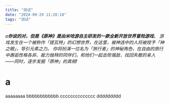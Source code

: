 ```yaml
---
title: "测试"
date: "2024-09-29 11:28:18"
tags: "测试"
---
```


###### a**你说的对，但是《原神》是由米哈游自主研发的一款全新开放世界冒险游戏**。 游戏发生在一个被称作「提瓦特」的幻想世界，在这里，被神选中的人将被授予「神之眼」，导引元素之力。 你将扮演一位名为「旅行者」的神秘角色，在自由的旅行中邂逅性格各异、能力独特的同伴们，和他们一起击败强敌，找回失散的亲人——同时，逐步发掘「原神」的真相!



# a

aaaaaaaa
bbbbbbbbbbbb
cccccccccccccc
ddddddddd
